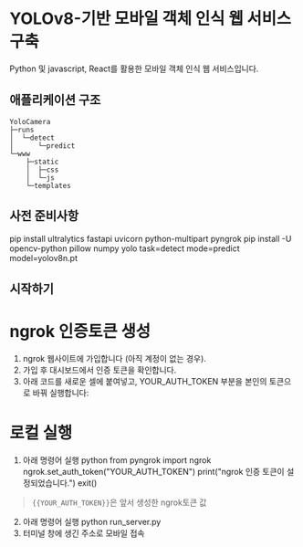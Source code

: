 # YOLOv8-기반 모바일 객체 인식 웹 서비스 구축

Python 및 javascript, React를 활용한 모바일 객체 인식 웹 서비스입니다.

## 애플리케이션 구조
```text
YoloCamera
├─runs
│  └─detect
│      └─predict
└─www
    ├─static
    │  ├─css
    │  └─js
    └─templates
```

## 사전 준비사항
pip install ultralytics fastapi uvicorn python-multipart pyngrok
pip install -U opencv-python pillow numpy
yolo task=detect mode=predict model=yolov8n.pt

## 시작하기
# ngrok 인증토큰 생성
1. ngrok 웹사이트에 가입합니다 (아직 계정이 없는 경우).
2. 가입 후 대시보드에서 인증 토큰을 확인합니다.
3. 아래 코드를 새로운 셀에 붙여넣고, YOUR_AUTH_TOKEN 부분을 본인의 토큰으로 바꿔 실행합니다:

# 로컬 실행
1. 아래 명령어 실행
python
from pyngrok import ngrok
ngrok.set_auth_token("YOUR_AUTH_TOKEN")
print("ngrok 인증 토큰이 설정되었습니다.")
exit()
 > `{{YOUR_AUTH_TOKEN}}`은 앞서 생성한 ngrok토큰 값
2. 아래 명령어 실행
python run_server.py
3. 터미널 창에 생긴 주소로 모바일 접속


